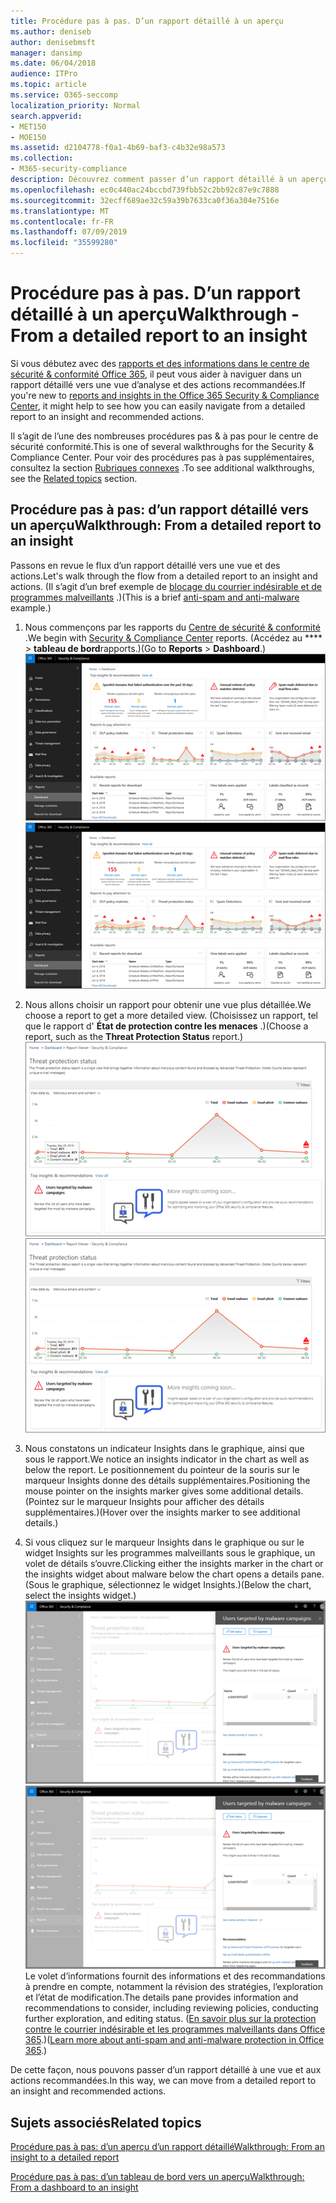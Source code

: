 ```yaml
---
title: Procédure pas à pas. D’un rapport détaillé à un aperçu
ms.author: deniseb
author: denisebmsft
manager: dansimp
ms.date: 06/04/2018
audience: ITPro
ms.topic: article
ms.service: O365-seccomp
localization_priority: Normal
search.appverid:
- MET150
- MOE150
ms.assetid: d2104778-f0a1-4b69-baf3-c4b32e98a573
ms.collection:
- M365-security-compliance
description: Découvrez comment passer d’un rapport détaillé à un aperçu des actions recommandées dans le centre de &amp; sécurité conformité.
ms.openlocfilehash: ec0c440ac24bccbd739fbb52c2bb92c87e9c7888
ms.sourcegitcommit: 32ecff689ae32c59a39b7633ca0f36a304e7516e
ms.translationtype: MT
ms.contentlocale: fr-FR
ms.lasthandoff: 07/09/2019
ms.locfileid: "35599280"
---
```

# <a name="walkthrough---from-a-detailed-report-to-an-insight"></a><span data-ttu-id="092ae-103">Procédure pas à pas. D’un rapport détaillé à un aperçu</span><span class="sxs-lookup"><span data-stu-id="092ae-103">Walkthrough - From a detailed report to an insight</span></span>

<span data-ttu-id="092ae-104">Si vous débutez avec des [rapports et des informations dans le centre de sécurité &amp; conformité Office 365](reports-and-insights-in-security-and-compliance.md), il peut vous aider à naviguer dans un rapport détaillé vers une vue d’analyse et des actions recommandées.</span><span class="sxs-lookup"><span data-stu-id="092ae-104">If you're new to [reports and insights in the Office 365 Security &amp; Compliance Center](reports-and-insights-in-security-and-compliance.md), it might help to see how you can easily navigate from a detailed report to an insight and recommended actions.</span></span> 
  
<span data-ttu-id="092ae-105">Il s’agit de l’une des nombreuses procédures pas &amp; à pas pour le centre de sécurité conformité.</span><span class="sxs-lookup"><span data-stu-id="092ae-105">This is one of several walkthroughs for the Security &amp; Compliance Center.</span></span> <span data-ttu-id="092ae-106">Pour voir des procédures pas à pas supplémentaires, consultez la section [Rubriques connexes](#related-topics) .</span><span class="sxs-lookup"><span data-stu-id="092ae-106">To see additional walkthroughs, see the [Related topics](#related-topics) section.</span></span> 
  
## <a name="walkthrough-from-a-detailed-report-to-an-insight"></a><span data-ttu-id="092ae-107">Procédure pas à pas: d’un rapport détaillé vers un aperçu</span><span class="sxs-lookup"><span data-stu-id="092ae-107">Walkthrough: From a detailed report to an insight</span></span>

<span data-ttu-id="092ae-108">Passons en revue le flux d’un rapport détaillé vers une vue et des actions.</span><span class="sxs-lookup"><span data-stu-id="092ae-108">Let's walk through the flow from a detailed report to an insight and actions.</span></span> <span data-ttu-id="092ae-109">(Il s’agit d’un bref exemple de [blocage du courrier indésirable et de programmes malveillants](anti-spam-and-anti-malware-protection.md) .)</span><span class="sxs-lookup"><span data-stu-id="092ae-109">(This is a brief [anti-spam and anti-malware](anti-spam-and-anti-malware-protection.md) example.)</span></span> 
  
1. <span data-ttu-id="092ae-110">Nous commençons par les rapports du [Centre de sécurité &amp; conformité](https://protection.office.com) .</span><span class="sxs-lookup"><span data-stu-id="092ae-110">We begin with [Security &amp; Compliance Center](https://protection.office.com) reports.</span></span> <span data-ttu-id="092ae-111">(Accédez au \*\*\*\* \> **tableau de bord**rapports.)</span><span class="sxs-lookup"><span data-stu-id="092ae-111">(Go to **Reports** \> **Dashboard**.)</span></span> <br/><span data-ttu-id="092ae-112">![Dans le centre &amp; de sécurité conformité, accédez à \> rapports de tableau de bord](media/68f3bb7c-b4f7-4cca-904b-478643a93c94.png)</span><span class="sxs-lookup"><span data-stu-id="092ae-112">![In the Security &amp; Compliance Center, go to Reports \> Dashboard](media/68f3bb7c-b4f7-4cca-904b-478643a93c94.png)</span></span>
  
2. <span data-ttu-id="092ae-113">Nous allons choisir un rapport pour obtenir une vue plus détaillée.</span><span class="sxs-lookup"><span data-stu-id="092ae-113">We choose a report to get a more detailed view.</span></span> <span data-ttu-id="092ae-114">(Choisissez un rapport, tel que le rapport d' **État de protection contre les menaces** .)</span><span class="sxs-lookup"><span data-stu-id="092ae-114">(Choose a report, such as the **Threat Protection Status** report.)</span></span><br/><span data-ttu-id="092ae-115">![Rapport d’état de protection contre les menaces affichant des informations](media/f47d7dbd-816a-47ba-b8db-53919fbed192.png)</span><span class="sxs-lookup"><span data-stu-id="092ae-115">![Threat Protection Status report showing insights](media/f47d7dbd-816a-47ba-b8db-53919fbed192.png)</span></span>
  
3. <span data-ttu-id="092ae-116">Nous constatons un indicateur Insights dans le graphique, ainsi que sous le rapport.</span><span class="sxs-lookup"><span data-stu-id="092ae-116">We notice an insights indicator in the chart as well as below the report.</span></span> <span data-ttu-id="092ae-117">Le positionnement du pointeur de la souris sur le marqueur Insights donne des détails supplémentaires.</span><span class="sxs-lookup"><span data-stu-id="092ae-117">Positioning the mouse pointer on the insights marker gives some additional details.</span></span> <span data-ttu-id="092ae-118">(Pointez sur le marqueur Insights pour afficher des détails supplémentaires.)</span><span class="sxs-lookup"><span data-stu-id="092ae-118">(Hover over the insights marker to see additional details.)</span></span>
    
4. <span data-ttu-id="092ae-119">Si vous cliquez sur le marqueur Insights dans le graphique ou sur le widget Insights sur les programmes malveillants sous le graphique, un volet de détails s’ouvre.</span><span class="sxs-lookup"><span data-stu-id="092ae-119">Clicking either the insights marker in the chart or the insights widget about malware below the chart opens a details pane.</span></span> <span data-ttu-id="092ae-120">(Sous le graphique, sélectionnez le widget Insights.)</span><span class="sxs-lookup"><span data-stu-id="092ae-120">(Below the chart, select the insights widget.)</span></span><br/><span data-ttu-id="092ae-121">![Détails des informations sur les programmes malveillants](media/2c8bccc5-ca4e-4bb9-ad4c-55fcee0535b7.png)</span><span class="sxs-lookup"><span data-stu-id="092ae-121">![Details for insights about malware](media/2c8bccc5-ca4e-4bb9-ad4c-55fcee0535b7.png)</span></span><br/><span data-ttu-id="092ae-122">Le volet d’informations fournit des informations et des recommandations à prendre en compte, notamment la révision des stratégies, l’exploration et l’état de modification.</span><span class="sxs-lookup"><span data-stu-id="092ae-122">The details pane provides information and recommendations to consider, including reviewing policies, conducting further exploration, and editing status.</span></span> <span data-ttu-id="092ae-123">([En savoir plus sur la protection contre le courrier indésirable et les programmes malveillants dans Office 365](anti-spam-and-anti-malware-protection.md).)</span><span class="sxs-lookup"><span data-stu-id="092ae-123">([Learn more about anti-spam and anti-malware protection in Office 365](anti-spam-and-anti-malware-protection.md).)</span></span>
    
<span data-ttu-id="092ae-124">De cette façon, nous pouvons passer d’un rapport détaillé à une vue et aux actions recommandées.</span><span class="sxs-lookup"><span data-stu-id="092ae-124">In this way, we can move from a detailed report to an insight and recommended actions.</span></span> 
  
## <a name="related-topics"></a><span data-ttu-id="092ae-125">Sujets associés</span><span class="sxs-lookup"><span data-stu-id="092ae-125">Related topics</span></span>

[<span data-ttu-id="092ae-126">Procédure pas à pas: d’un aperçu d’un rapport détaillé</span><span class="sxs-lookup"><span data-stu-id="092ae-126">Walkthrough: From an insight to a detailed report</span></span>](from-an-insight-to-a-detailed-report.md)
  
[<span data-ttu-id="092ae-127">Procédure pas à pas: d’un tableau de bord vers un aperçu</span><span class="sxs-lookup"><span data-stu-id="092ae-127">Walkthrough: From a dashboard to an insight</span></span>](from-a-dashboard-to-an-insight.md)
  

